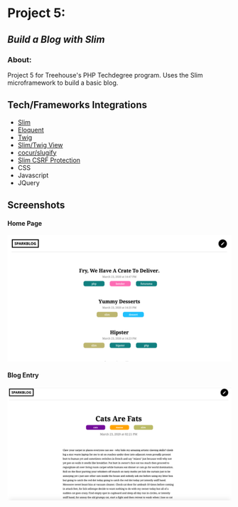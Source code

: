 # Project 5:
## *Build a Blog with Slim*

### About:
  Project 5 for Treehouse's PHP Techdegree program. Uses the Slim microframework to build a basic blog.

## Tech/Frameworks Integrations

* [Slim](https://www.slimframework.com/)
* [Eloquent](https://laravel.com/docs/4.2/eloquent)  
* [Twig](https://twig.symfony.com/)
* [Slim/Twig View](http://www.slimframework.com/docs/v3/features/templates.html)
* [cocur/slugify](https://github.com/cocur/slugify)
* [Slim CSRF Protection](http://www.slimframework.com/docs/v3/features/csrf.html)
* CSS
* Javascript
* JQuery

## Screenshots

#### Home Page
![Screenshot of the Home Page](images/screenshot_home_page.png)

#### Blog Entry
![Screenshot of Blog Entry](images/screenshot_blog_entry.png)
